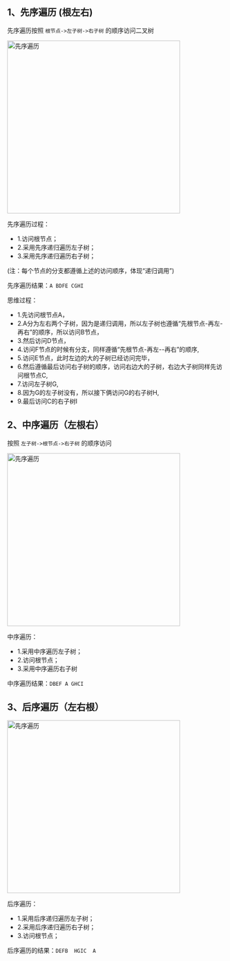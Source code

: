 ## 1、先序遍历 (根左右)

先序遍历按照 `根节点->左子树->右子树` 的顺序访问二叉树

<img width="400" alt="先序遍历" src="https://user-images.githubusercontent.com/17560388/182553104-9b6397b1-0f2a-4b52-aacd-389d8b713a3f.png">
 
先序遍历过程：
- 1.访问根节点；
- 2.采用先序递归遍历左子树；
- 3.采用先序递归遍历右子树；

(注：每个节点的分支都遵循上述的访问顺序，体现“递归调用”)

先序遍历结果：`A BDFE CGHI`

思维过程：
- 1.先访问根节点A，
- 2.A分为左右两个子树，因为是递归调用，所以左子树也遵循“先根节点-再左-再右”的顺序，所以访问B节点，
- 3.然后访问D节点，
- 4.访问F节点的时候有分支，同样遵循“先根节点-再左--再右”的顺序,
- 5.访问E节点，此时左边的大的子树已经访问完毕，
- 6.然后遵循最后访问右子树的顺序，访问右边大的子树，右边大子树同样先访问根节点C,  
- 7.访问左子树G,
- 8.因为G的左子树没有，所以接下俩访问G的右子树H,
- 9.最后访问C的右子树I

## 2、中序遍历（左根右）

按照 `左子树->根节点->右子树` 的顺序访问

<img width="400" alt="先序遍历" src="https://user-images.githubusercontent.com/17560388/182554828-83e45d59-859e-4e4a-a166-89225dac86d8.png">

中序遍历：
- 1.采用中序遍历左子树；
- 2.访问根节点；
- 3.采用中序遍历右子树

中序遍历结果：`DBEF A GHCI`

## 3、后序遍历（左右根）

<img width="400" alt="先序遍历" src="https://user-images.githubusercontent.com/17560388/182554887-55ba7744-bf94-4e57-b856-0288612baf5c.png">

后序遍历：
- 1.采用后序递归遍历左子树；
- 2.采用后序递归遍历右子树；
- 3.访问根节点；

后序遍历的结果：`DEFB  HGIC  A`
